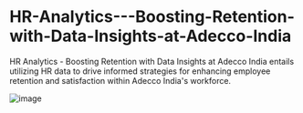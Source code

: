 # HR-Analytics---Boosting-Retention-with-Data-Insights-at-Adecco-India
HR Analytics - Boosting Retention with Data Insights at Adecco India entails utilizing HR data to drive informed strategies for enhancing employee retention and satisfaction within Adecco India's workforce.

![image](https://github.com/amandeepkaur2024/HR-Analytics---Boosting-Retention-with-Data-Insights-at-Adecco-India/assets/169684721/2914764d-046b-4d5e-838e-fe737c68ace5)

